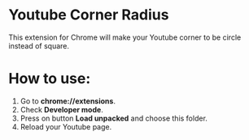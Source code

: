 # Youtube Corner Radius
This extension for Chrome will make your Youtube corner to be circle instead of square.

# How to use:
1. Go to **chrome://extensions**.
2. Check **Developer mode**.
3. Press on button **Load unpacked** and choose this folder. 
4. Reload your Youtube page.